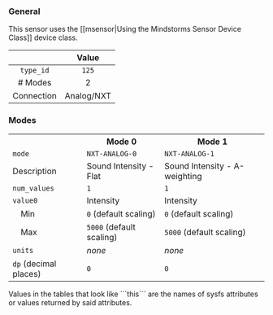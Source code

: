 ### General

This sensor uses the [[msensor|Using the Mindstorms Sensor Device Class]] device class.

|              | Value      |
|:------------:|:----------:|
|```type_id``` | ```125```  |
| # Modes      | 2          |
| Connection   | Analog/NXT |

### Modes

<table>
  <tr>
    <th>
    <th>Mode 0
    <th>Mode 1
  <tr>
    <td><code>mode</code>
    <td><code>NXT-ANALOG-0</code>
    <td><code>NXT-ANALOG-1</code>
  <tr>
    <td>Description
    <td>Sound Intensity - Flat
    <td>Sound Intensity - A-weighting
  <tr>
    <td><code>num_values</code>
    <td><code>1</code>
    <td><code>1</code>
  <tr>
    <td><code>value0</code>
    <td>Intensity
    <td>Intensity
  <tr>
    <td>&emsp;Min
    <td><code>0</code> (default scaling)
    <td><code>0</code> (default scaling)
  <tr>
    <td>&emsp;Max
    <td><code>5000</code> (default scaling)
    <td><code>5000</code> (default scaling)
  <tr>
    <td><code>units</code>
    <td><i>none</i>
    <td><i>none</i>
  <tr>
    <td><code>dp</code> (decimal places)
    <td><code>0</code>
    <td><code>0</code>
</table>
Values in the tables that look like ```this``` are the names of sysfs attributes or values returned by said attributes.
